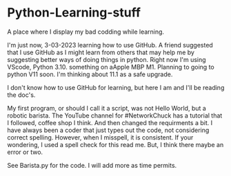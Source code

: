 # Python-Learning-stuff
A place where I display my bad codding while learning.

I'm just now, 3-03-2023 learning how to use GitHub. A friend suggested that I use GitHub as I might learn from others that may help me by suggesting better ways of doing things in python. Right now I'm using VScode, Python 3.10. something on aApple MBP M1. Planning to going to python V11 soon. I'm thinking about 11.1 as a safe upgrade.

I don't know how to use GitHub for learning, but here I am and I'll be reading the doc's.

My first program, or should I call it a script, was not Hello World, but a robotic barista. The YouTube channel for #NetworkChuck has a tutorial that I followed, coffee shop I think. And then changed the requirments a bit. I have always been a coder that just types out the code, not considering correct spelling. However, when I misspell, it is consistent. If your wondering, I used a spell check for this read me. But, I think there maybe an error or two.

See Barista.py for the code. I will add more as time permits.

